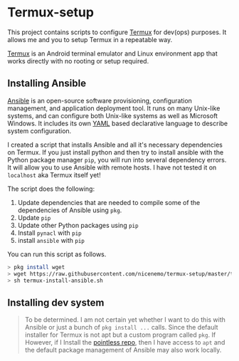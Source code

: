 # Termux-setup

This project contains scripts to configure [Termux](https://termux.com/) for dev(ops) purposes.
It allows me and you to setup Termux in a repeatable way.

[Termux](https://termux.com/) is an Android terminal emulator and Linux environment app that works directly with no rooting or setup required.

## Installing Ansible

[Ansible](https://www.ansible.com/) is an open-source software provisioning, configuration management, and application deployment tool. 
It runs on many Unix-like systems, and can configure both Unix-like systems as well as Microsoft Windows. It includes its own [YAML](https://yaml.org/) based declarative language to describe system configuration. 

I created a script that installs Ansible and all it's necessary dependencies on Termux.
If you just install python and then try to install ansible with the Python package manager `pip`, you will run into several dependency errors. It will allow you to use Ansible with remote hosts. I have not tested it on `localhost` aka Termux itself yet!

The script does the following:

1. Update dependencies that are needed to compile some of the dependencies of Ansible using `pkg`.
2. Update `pip`
3. Update other Python packages using `pip`
4. Install `pynacl` with `pip`
5. install `ansible` with `pip`

You can run this script as follows.

```bash
> pkg install wget
> wget https://raw.githubusercontent.com/nicenemo/termux-setup/master/termux-install-ansible.sh
> sh termux-install-ansible.sh
```

## Installing dev system

> To be determined. I am not certain yet whether I want to do this with Ansible or just a bunch of `pkg install ...` calls. Since the default installer for Termux is not apt but a custom program called `pkg`. If However, if I Install the [pointless repo](https://github.com/its-pointless/gcc_termux), then I have access to `apt` and the default package management of Ansible may also work locally.
